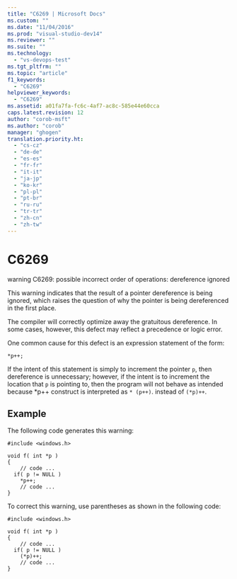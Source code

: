 ```yaml
---
title: "C6269 | Microsoft Docs"
ms.custom: ""
ms.date: "11/04/2016"
ms.prod: "visual-studio-dev14"
ms.reviewer: ""
ms.suite: ""
ms.technology: 
  - "vs-devops-test"
ms.tgt_pltfrm: ""
ms.topic: "article"
f1_keywords: 
  - "C6269"
helpviewer_keywords: 
  - "C6269"
ms.assetid: a01fa7fa-fc6c-4af7-ac8c-585e44e60cca
caps.latest.revision: 12
author: "corob-msft"
ms.author: "corob"
manager: "ghogen"
translation.priority.ht: 
  - "cs-cz"
  - "de-de"
  - "es-es"
  - "fr-fr"
  - "it-it"
  - "ja-jp"
  - "ko-kr"
  - "pl-pl"
  - "pt-br"
  - "ru-ru"
  - "tr-tr"
  - "zh-cn"
  - "zh-tw"
---
```

# C6269
warning C6269: possible incorrect order of operations: dereference ignored  
  
 This warning indicates that the result of a pointer dereference is being ignored, which raises the question of why the pointer is being dereferenced in the first place.  
  
 The compiler will correctly optimize away the gratuitous dereference. In some cases, however, this defect may reflect a precedence or logic error.  
  
 One common cause for this defect is an expression statement of the form:  
  
```  
*p++;  
```  
  
 If the intent of this statement is simply to increment the pointer `p`, then dereference is unnecessary; however, if the intent is to increment the location that `p` is pointing to, then the program will not behave as intended because  *p++ construct is interpreted as `* (p++)`. instead of `(*p)++`.  
  
## Example  
 The following code generates this warning:  
  
```  
#include <windows.h>  
  
void f( int *p )  
{  
    // code ...  
  if( p != NULL )  
    *p++;  
    // code ...  
}  
```  
  
 To correct this warning, use parentheses as shown in the following code:  
  
```  
#include <windows.h>  
  
void f( int *p )  
{  
    // code ...  
  if( p != NULL )  
    (*p)++;  
    // code ...  
}  
```